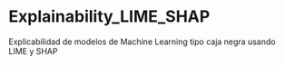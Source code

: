 # Explainability_LIME_SHAP
Explicabilidad de modelos de Machine Learning tipo caja negra usando LIME y SHAP
